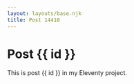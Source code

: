 ```yaml
---
layout: layouts/base.njk
title: Post 14410
---
```


# Post {{ id }}

This is post {{ id }} in my Eleventy project.
